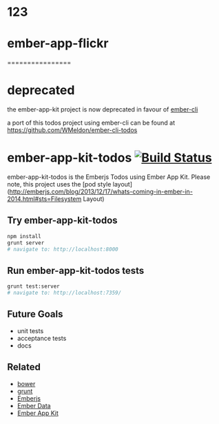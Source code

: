 123
================
ember-app-flickr
================
================
# deprecated

the ember-app-kit project is now deprecated in favour of [ember-cli](https://github.com/stefanpenner/ember-cli)

a port of this todos project using ember-cli can be found at https://github.com/WMeldon/ember-cli-todos


# ember-app-kit-todos [![Build Status](https://travis-ci.org/stefanpenner/ember-app-kit-todos.png?branch=master)](https://travis-ci.org/stefanpenner/ember-app-kit-todos)

ember-app-kit-todos is the Emberjs Todos using Ember App Kit.
Please note, this project uses the [pod style layout](http://emberjs.com/blog/2013/12/17/whats-coming-in-ember-in-2014.html#sts=Filesystem Layout)

## Try ember-app-kit-todos

```sh
npm install
grunt server
# navigate to: http://localhost:8000
```

## Run ember-app-kit-todos tests

```sh
grunt test:server
# navigate to: http://localhost:7359/
```

## Future Goals

* unit tests
* acceptance tests
* docs

## Related

* [bower](https://github.com/bower/bower)
* [grunt](https://github.com/gruntjs/grunt)
* [Emberjs](https://github.com/emberjs/ember.js)
* [Ember Data](https://github.com/emberjs/data)
* [Ember App Kit](https://github.com/stefanpenner/ember-app-kit)

